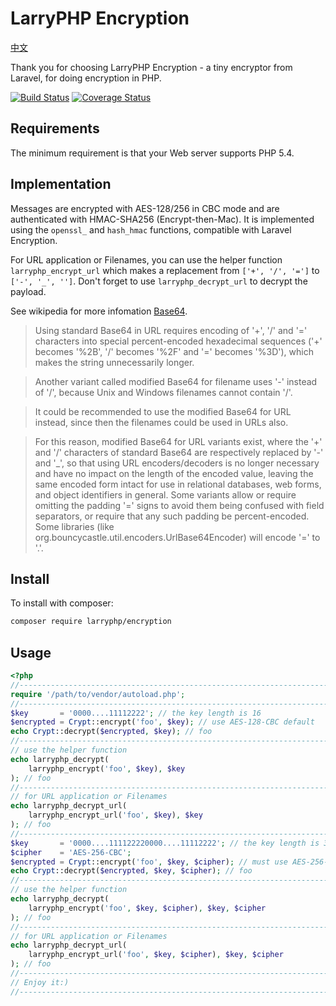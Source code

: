 LarryPHP Encryption
===================

[中文](https://github.com/Lofanmi/encryption/blob/master/README_zh-CN.md)

Thank you for choosing LarryPHP Encryption - a tiny encryptor from Laravel, for doing encryption in PHP.

[![Build Status](https://travis-ci.org/Lofanmi/encryption.svg?branch=master)](https://travis-ci.org/Lofanmi/encryption.svg)
[![Coverage Status](https://img.shields.io/codecov/c/github/Lofanmi/encryption.svg)](https://codecov.io/github/Lofanmi/encryption)

Requirements
------------

The minimum requirement is that your Web server supports PHP 5.4.

Implementation
--------------

Messages are encrypted with AES-128/256 in CBC mode and are authenticated with HMAC-SHA256 (Encrypt-then-Mac). It is implemented using the `openssl_` and `hash_hmac` functions, compatible with Laravel Encryption.

For URL application or Filenames, you can use the helper function `larryphp_encrypt_url` which makes a replacement from `['+', '/', '=']` to `['-', '_', '']`. Don't forget to use `larryphp_decrypt_url` to decrypt the payload.

See wikipedia for more infomation [Base64](https://en.wikipedia.org/wiki/Base64#RFC_3548).

>Using standard Base64 in URL requires encoding of '+', '/' and '=' characters into special percent-encoded hexadecimal sequences ('+' becomes '%2B', '/' becomes '%2F' and '=' becomes '%3D'), which makes the string unnecessarily longer.

>Another variant called modified Base64 for filename uses '-' instead of '/', because Unix and Windows filenames cannot contain '/'.

>It could be recommended to use the modified Base64 for URL instead, since then the filenames could be used in URLs also.

>For this reason, modified Base64 for URL variants exist, where the '+' and '/' characters of standard Base64 are respectively replaced by '-' and '_', so that using URL encoders/decoders is no longer necessary and have no impact on the length of the encoded value, leaving the same encoded form intact for use in relational databases, web forms, and object identifiers in general. Some variants allow or require omitting the padding '=' signs to avoid them being confused with field separators, or require that any such padding be percent-encoded. Some libraries (like org.bouncycastle.util.encoders.UrlBase64Encoder) will encode '=' to '.'.

Install
-------

To install with composer:

```sh
composer require larryphp/encryption
```

Usage
-----

```php
<?php
//------------------------------------------------------------------------------
require '/path/to/vendor/autoload.php';
//------------------------------------------------------------------------------
$key       = '0000....11112222'; // the key length is 16
$encrypted = Crypt::encrypt('foo', $key); // use AES-128-CBC default
echo Crypt::decrypt($encrypted, $key); // foo
//------------------------------------------------------------------------------
// use the helper function
echo larryphp_decrypt(
    larryphp_encrypt('foo', $key), $key
); // foo
//------------------------------------------------------------------------------
// for URL application or Filenames
echo larryphp_decrypt_url(
    larryphp_encrypt_url('foo', $key), $key
); // foo
//------------------------------------------------------------------------------
$key       = '0000....111122220000....11112222'; // the key length is 32
$cipher    = 'AES-256-CBC';
$encrypted = Crypt::encrypt('foo', $key, $cipher); // must use AES-256-CBC
echo Crypt::decrypt($encrypted, $key, $cipher); // foo
//------------------------------------------------------------------------------
// use the helper function
echo larryphp_decrypt(
    larryphp_encrypt('foo', $key, $cipher), $key, $cipher
); // foo
//------------------------------------------------------------------------------
// for URL application or Filenames
echo larryphp_decrypt_url(
    larryphp_encrypt_url('foo', $key, $cipher), $key, $cipher
); // foo
//------------------------------------------------------------------------------
// Enjoy it:)
//------------------------------------------------------------------------------
```